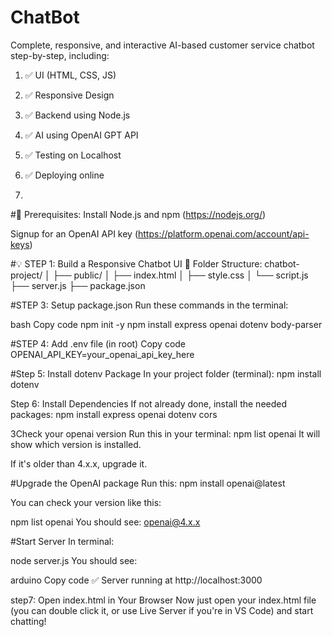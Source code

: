 # ChatBot

Complete, responsive, and interactive AI-based customer service chatbot step-by-step, including:

1. ✅ UI (HTML, CSS, JS)

2. ✅ Responsive Design

3. ✅ Backend using Node.js

4. ✅ AI using OpenAI GPT API

5. ✅ Testing on Localhost

6. ✅ Deploying online
7. 

#🔧 Prerequisites:
Install Node.js and npm (https://nodejs.org/)

Signup for an OpenAI API key (https://platform.openai.com/account/api-keys)

#💡 STEP 1: Build a Responsive Chatbot UI
📁 Folder Structure:
chatbot-project/
│
├── public/
│   ├── index.html
│   ├── style.css
│   └── script.js
├── server.js
├── package.json

#STEP 3: Setup package.json
Run these commands in the terminal:

bash
Copy code
npm init -y
npm install express openai dotenv body-parser

#STEP 4: Add .env file (in root)
Copy code
OPENAI_API_KEY=your_openai_api_key_here

 #Step 5: Install dotenv Package
In your project folder (terminal):
npm install dotenv

Step 6: Install Dependencies
If not already done, install the needed packages:
npm install express openai dotenv cors

3Check your openai version
Run this in your terminal:
npm list openai
It will show which version is installed.

If it's older than 4.x.x, upgrade it.

#Upgrade the OpenAI package
Run this:
npm install openai@latest

You can check your version like this:

npm list openai
You should see:
openai@4.x.x

#Start Server
In terminal:

node server.js
You should see:

arduino
Copy code
✅ Server running at http://localhost:3000

step7: Open index.html in Your Browser
Now just open your index.html file (you can double click it, or use Live Server if you're in VS Code) and start chatting!

